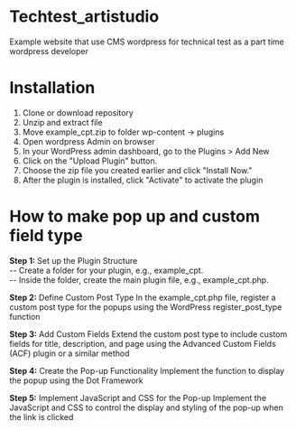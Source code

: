 # Techtest_artistudio
Example website that use CMS wordpress for technical test as a part time wordpress developer

# Installation
1. Clone or download repository
2. Unzip and extract file
3. Move example_cpt.zip to folder wp-content -> plugins
4. Open wordpress Admin on browser
5. In your WordPress admin dashboard, go to the Plugins > Add New
6. Click on the "Upload Plugin" button.
7. Choose the zip file you created earlier and click "Install Now."
8. After the plugin is installed, click "Activate" to activate the plugin

# How to make pop up and custom field type
**Step 1:** Set up the Plugin Structure <br>
-- Create a folder for your plugin, e.g., example_cpt.<br>
-- Inside the folder, create the main plugin file, e.g., example_cpt.php.

**Step 2:** Define Custom Post Type
In the example_cpt.php file, register a custom post type for the popups using the WordPress register_post_type function

**Step 3:** Add Custom Fields
Extend the custom post type to include custom fields for title, description, and page using the Advanced Custom Fields (ACF) plugin or a similar method

**Step 4:** Create the Pop-up Functionality
Implement the function to display the popup using the Dot Framework

**Step 5:** Implement JavaScript and CSS for the Pop-up
Implement the JavaScript and CSS to control the display and styling of the pop-up when the link is clicked
